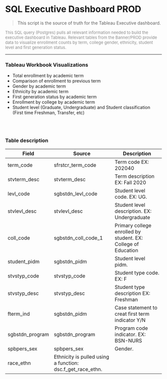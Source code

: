 

# SQL Executive Dashboard PROD

> This script is the source of truth for the Tableau Executive dashboard.

<p style="color:#8c8c8c;font-size:small">
This SQL query (Postgres) pulls all relevant information needed to build the executive dashboard in Tableau. Relevant tables from the Banner/PROD provide data to visualize enrollment counts by term, college gender, ethnicity, student level and first generation status.
</p>

--- 

### Tableau Workbook Visualizations

- Total enrollment by academic term
- Comparison of enrollment to previous term
- Gender by academic term
- Ethnicity by academic term
- First generation status by academic term
- Enrollment by college by academic term
- Student level (Graduate, Undergraduate) and Student classification (First time Freshman, Transfer, etc)

<br><br>

### Table description
<table>
<colgroup>
<col style="width: 15%" />
<col style="width: 15% />
<col style="width: 70%" />

</colgroup>
<thead>
<tr class="header">
<th>Field</th>
<th>Source</th>
<th>Description</th>
</tr>
</thead>
<tbody>
<tr class="odd">
<td> term_code </td>
<td>sfrstcr_term_code</td>
<td>Term code EX: 202040</td>
</tr>
<tr class="even">
<td>stvterm_desc</td>
<td>stvterm_desc</td>
<td>Term description EX: Fall 2020</td>
</tr>
<tr class="odd">
<td>levl_code</td>
<td>sgbstdn_levl_code</td>
<td>Student level code. EX: UG.</td>
</tr>
<tr class="even">
<td>stvlevl_desc</td>
<td>stvlevl_desc</td>
<td>Student level description. EX: Undergraduate</td>
</tr>
<tr class="odd">
<td>coll_code</td>
<td>sgbstdn_coll_code_1</td>
<td>Primary college enrolled by student. EX: College of Education</td>
</tr>
<tr class="even">
<td>student_pidm</td>
<td>sgbstdn_pidm</td>
<td>Student level pidm.</td>
</tr>
<tr class="odd">
<td>stvstyp_code</td>
<td>stvstyp_code</td>
<td>Student type code. EX: F
</tr>
<tr class="even">
<td>stvstyp_desc</td>
<td>stvstyp_desc</td>
<td>Student type description EX: Freshman</td>
</tr>
<tr class="odd">
<td>fterm_ind</td>
<td>sgbstdn_pidm</td>
<td>Case statement to creat first term indicator Y/N</td>
</tr>
<tr class="even">
<td>sgbstdn_program</td>
<td>sgbstdn_program</td>
<td>Program code indicator. EX: BSN-NURS</td>
</tr>
<tr class="odd">
<td>spbpers_sex</td>
<td>spbpers_sex</td>
<td>
Gender.
</td>
</tr>
<tr class="even">
<td>race_ethn</td>
<td>Ethnicity is pulled using a function: dsc.f_get_race_ethn.</td>
</tr>
</tbody>
</table>


